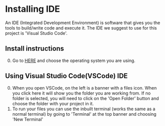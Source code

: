 # Installing IDE

An IDE (Integrated Development Environment) is software that gives you the tools to build/write code and execute it. The IDE we suggest to use for this project is 'Visual Studio Code'.

## Install instructions
0. Go to [HERE](https://code.visualstudio.com/download) and choose the operating system you are using.

## Using Visual Studio Code(VSCode) IDE
0. When you open VSCode, on the left is a banner with a files icon. When you click here it will show you the folder you are working from. If no folder is selected, you will need to click on the 'Open Folder' button and choose the folder with your project in it.
0. To run your files you can use the inbuilt terminal (works the same as a normal terminal) by going to 'Terminal' at the top banner and choosing 'New Terminal'